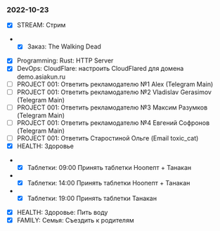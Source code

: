 ### 2022-10-23

- [x] STREAM: Стрим
- - [x] Заказ: The Walking Dead
- [x] Programming: Rust: HTTP Server
- [x] DevOps: CloudFlare: настроить CloudFlared для домена demo.asiakun.ru
- [ ] PROJECT 001: Ответить рекламодателю №1 Alex (Telegram Main)
- [ ] PROJECT 001: Ответить рекламодателю №2 Vladislav Gerasimov (Telegram Main)
- [ ] PROJECT 001: Ответить рекламодателю №3 Максим Разумков (Telegram Main)
- [ ] PROJECT 001: Ответить рекламодателю №4 Евгений Софронов (Telegram Main)
- [ ] PROJECT 001: Ответить Старостиной Ольге (Email toxic_cat)
- [x] HEALTH: Здоровье
- - [x] Таблетки: 09:00 Принять таблетки Ноопепт + Танакан
- - [x] Таблетки: 14:00 Принять таблетки Ноопепт + Танакан
- - [x] Таблетки: 19:00 Принять таблетки Танакан
- [x] HEALTH: Здоровье: Пить воду
- [x] FAMILY: Семья: Съездить к родителям